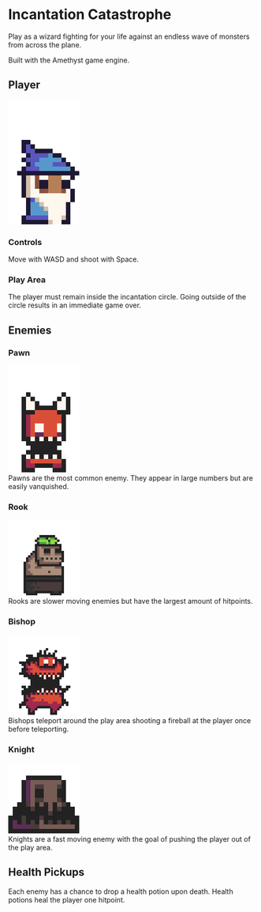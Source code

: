 # Incantation Catastrophe
Play as a wizard fighting for your life against an endless wave of monsters from across the plane.

Built with the Amethyst game engine.

## Player
![](README-gifs/wizard.gif)
### Controls
Move with WASD and shoot with Space.

### Play Area
The player must remain inside the incantation circle. Going outside of the circle results in an immediate game over.

## Enemies
### Pawn
![](README-gifs/pawn.gif)<br>
Pawns are the most common enemy. They appear in large numbers but are easily vanquished.

### Rook
![](README-gifs/rook.gif)<br>
Rooks are slower moving enemies but have the largest amount of hitpoints.

### Bishop
![](README-gifs/bishop.gif)<br>
Bishops teleport around the play area shooting a fireball at the player once before teleporting.

### Knight
![](README-gifs/knight.gif)<br>
Knights are a fast moving enemy with the goal of pushing the player out of the play area.

## Health Pickups
Each enemy has a chance to drop a health potion upon death. Health potions heal the player one hitpoint.
